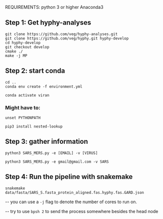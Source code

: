 REQUIREMENTS:
python 3 or higher
Anaconda3

## Step 1: Get hyphy-analyses
```
git clone https://github.com/veg/hyphy-analyses.git
git clone https://github.com/veg/hyphy.git hyphy-develop
cd hyphy-develop
git checkout develop
cmake ./
make -j MP
```

## Step 2: start conda
```
cd ..
conda env create -f environment.yml

conda activate viran
```

### Might have to:
```
unset PYTHONPATH

pip3 install nested-lookup
```

## Step 3: gather information
```
python3 SARS_MERS.py -e [EMAIL] -v [VIRUS]

python3 SARS_MERS.py -e gmail@gmail.com -v SARS
```


## Step 4: Run the pipeline with snakemake
```
snakemake data/fasta/SARS_S.fasta_protein_aligned.fas.hyphy.fas.GARD.json
```
-- you can use a ```-j``` flag to denote the number of cores to run on.

-- try to use ```bpsh 2``` to send the process somewhere besides the head node

